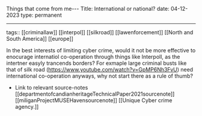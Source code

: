 Things that come from me---
Title: International or national?
date: 04-12-2023
type: permanent

---

tags::  [[criminallaw]] [[interpol]] [[silkroad]] [[lawenforcement]] [[North and South America]] [[europe]]


In the best interests of limiting cyber crime, would it not be more effective to enocurage internatiol co-operation through things like Interpoll, as the intertner easyly trancends borders? For exmaple large criminal busts like that of silk road (https://www.youtube.com/watch?v=GpMP6Nh3FvU) need international co-operation anyways, why not start there as a rule of thumb?

- Link to relevant source-notes
[[departmentofcandianheritageTechnicalPaper2021sourcenote]]
[[miliganProjectMUSEHavensourcenote]]
[[Unique Cyber crime agency.]]
